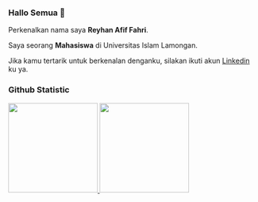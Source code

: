 ### Hallo Semua 👋

Perkenalkan nama saya **Reyhan Afif Fahri**.<br>

Saya seorang **Mahasiswa** di Universitas Islam Lamongan.<br>

Jika kamu tertarik untuk berkenalan denganku, silakan ikuti akun [Linkedin](https://www.linkedin.com/in/reyhan-afif-fahri-7b4072220/) ku ya.

  
### Github Statistic
<p align="left">
<a href="https://github.com/Reyhan-Code">
  <img height="180em" src="https://github-readme-stats-eight-theta.vercel.app/api?username=dimasmds&show_icons=true&theme=algolia&include_all_commits=true&count_private=true"/>
  <img height="180em" src="https://github-readme-stats-eight-theta.vercel.app/api/top-langs/?username=dimasmds&layout=compact&langs_count=8&theme=algolia"/>
</a>
</p>
